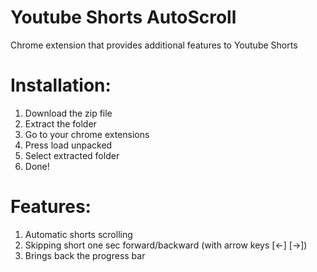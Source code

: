 # Youtube Shorts AutoScroll
Chrome extension that provides additional features to Youtube Shorts
# Installation:
1. Download the zip file
2. Extract the folder
3. Go to your chrome extensions
4. Press load unpacked
5. Select extracted folder
6. Done!
# Features:
1. Automatic shorts scrolling
2. Skipping short one sec forward/backward (with arrow keys [<-] [->])
3. Brings back the progress bar

